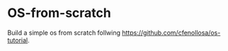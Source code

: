 # OS-from-scratch

Build a simple os from scratch follwing
https://github.com/cfenollosa/os-tutorial.
